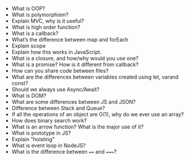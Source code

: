 -   What is OOP?
-   What is polymorphism?
-   Explain MVC, why is it useful?
-   What is high order function?
-   What is a callback?
-   What’s the difference between ​map​ and ​forEach
-   Explain scope
-   Explain how ​this​ works in JavaScript.
-   What is a closure, and how/why would you use one?
-   What is a promise? How is it different from callback?
-   How can you share code between files?
-   What are the differences between variables created using ​let​, ​var​ and ​const​?
-   Should we always use Async/Await?
-   What is DOM?
-   What are some differences between JS and JSON?
-   Difference between Stack and Queue?
-   If all the operations of an object are O(1), why do we ever use an array?
-   How does binary search work?
-   What is an arrow function? What is the major use of it?
-   What is prototype in JS?
-   Explain "hoisting"
-   What is event loop in NodeJS?
-   What is the difference between `==` and `===`?